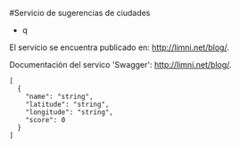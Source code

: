 #Servicio de sugerencias de ciudades

- q 

El servicio se encuentra publicado en:  http://limni.net/blog/.

Documentación del servico 'Swagger': http://limni.net/blog/.
~~~
[
  {
    "name": "string",
    "latitude": "string",
    "longitude": "string",
    "score": 0
  }
]
~~~